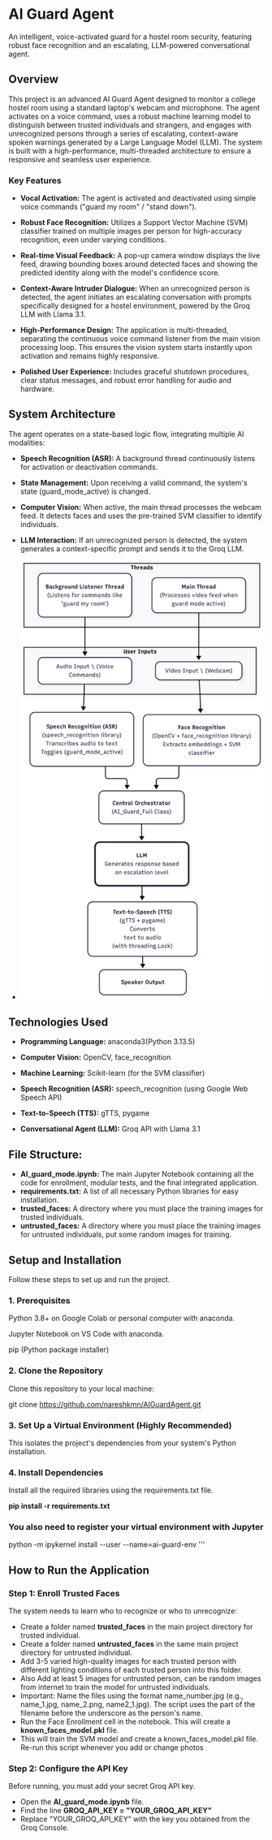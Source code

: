 # AI Guard Agent
An intelligent, voice-activated guard for a hostel room security, featuring robust face recognition and an escalating, LLM-powered conversational agent.

## Overview

This project is an advanced AI Guard Agent designed to monitor a college hostel room using a standard laptop's webcam and microphone. The agent activates on a voice command, uses a robust machine learning model to distinguish between trusted individuals and strangers, and engages with unrecognized persons through a series of escalating, context-aware spoken warnings generated by a Large Language Model (LLM).
The system is built with a high-performance, multi-threaded architecture to ensure a responsive and seamless user experience.

### Key Features
* **Vocal Activation:** The agent is activated and deactivated using simple voice commands ("guard my room" / "stand down").

* **Robust Face Recognition:** Utilizes a Support Vector Machine (SVM) classifier trained on multiple images per person for high-accuracy recognition, even under varying conditions.

* **Real-time Visual Feedback:** A pop-up camera window displays the live feed, drawing bounding boxes around detected faces and showing the predicted identity along with the model's confidence score.

* **Context-Aware Intruder Dialogue:** When an unrecognized person is detected, the agent initiates an escalating conversation with prompts specifically designed for a hostel environment, powered by the Groq LLM with Llama 3.1.

* **High-Performance Design:** The application is multi-threaded, separating the continuous voice command listener from the main vision processing loop. This ensures the vision system starts instantly upon activation and remains highly responsive.

* **Polished User Experience:** Includes graceful shutdown procedures, clear status messages, and robust error handling for audio and hardware.

## System Architecture

The agent operates on a state-based logic flow, integrating multiple AI modalities:

* **Speech Recognition (ASR):** A background thread continuously listens for activation or deactivation commands.

* **State Management:** Upon receiving a valid command, the system's state (guard_mode_active) is changed.

* **Computer Vision:** When active, the main thread processes the webcam feed. It detects faces and uses the pre-trained SVM classifier to identify individuals.

* **LLM Interaction:** If an unrecognized person is detected, the system generates a context-specific prompt and sends it to the Groq LLM.

* ![System Architecture Diagram](system_architecture_flow_chart.png)

## Technologies Used
* **Programming Language:** anaconda3(Python 3.13.5)

* **Computer Vision:** OpenCV, face_recognition

* **Machine Learning:** Scikit-learn (for the SVM classifier)

* **Speech Recognition (ASR):** speech_recognition (using Google Web Speech API)

* **Text-to-Speech (TTS):** gTTS, pygame

* **Conversational Agent (LLM):** Groq API with Llama 3.1
  

## File Structure:
* **AI_guard_mode.ipynb:** The main Jupyter Notebook containing all the code for enrollment, modular tests, and the final integrated application.
* **requirements.txt:** A list of all necessary Python libraries for easy installation.
* **trusted_faces:** A directory where you must place the training images for trusted individuals.
* **untrusted_faces:** A directory where you must place the training images for untrusted individuals, put some random images for training.

## Setup and Installation
Follow these steps to set up and run the project.

### 1. Prerequisites
Python 3.8+ on Google Colab or personal computer with anaconda.

Jupyter Notebook on VS Code with anaconda.

pip (Python package installer)

### 2. Clone the Repository
Clone this repository to your local machine:

git clone <https://github.com/nareshkmn/AIGuardAgent.git>

### 3. Set Up a Virtual Environment (Highly Recommended)
This isolates the project's dependencies from your system's Python installation.

### 4. Install Dependencies
Install all the required libraries using the requirements.txt file.

 **pip install -r requirements.txt**
 
### You also need to register your virtual environment with Jupyter
python -m ipykernel install --user --name=ai-guard-env 
'''

## How to Run the Application
### Step 1: Enroll Trusted Faces
The system needs to learn who to recognize or who to unrecognize:
* Create a folder named **trusted_faces** in the main project directory for trusted individual.
* Create a folder named **untrusted_faces** in the same main project directory for untrusted individual.
* Add 3-5 varied high-quality images for each trusted person with different lighting conditions of each trusted person into this folder.
* Also Add at least 5 images for untrusted person, can be random images from internet to train the model for untrusted individuals.
* Important: Name the files using the format name_number.jpg (e.g., name_1.jpg, name_2.png, name2_1.jpg). The script uses the part of the filename before the underscore as the person's name.
* Run the Face Enrollment cell in the notebook. This will create a **known_faces_model.pkl** file.
* This will train the SVM model and create a known_faces_model.pkl file. Re-run this script whenever you add or change photos

### Step 2: Configure the API Key
Before running, you must add your secret Groq API key. 
* Open the **AI_guard_mode.ipynb** file.
* Find the line **GROQ_API_KEY = "YOUR_GROQ_API_KEY"**
* Replace "YOUR_GROQ_API_KEY" with the key you obtained from the Groq Console.






